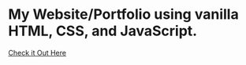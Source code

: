 # My Website/Portfolio using vanilla HTML, CSS, and JavaScript.

[Check it Out Here](brysteele.com)
